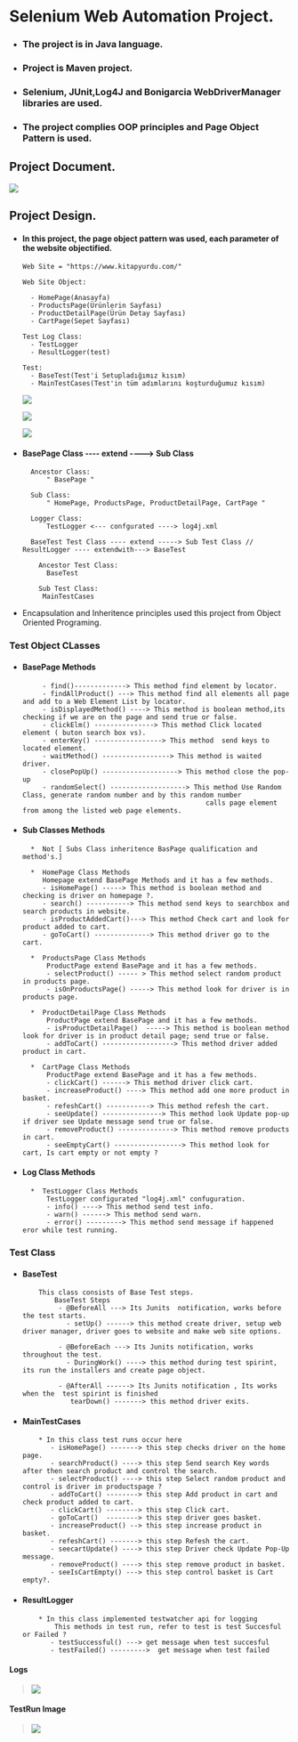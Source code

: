 
# Selenium Web Automation Project.

- ### The project is in Java language.
- ### Project is Maven project.
- ### Selenium, JUnit,Log4J and Bonigarcia WebDriverManager libraries are used.
- ### The project complies OOP principles and Page Object Pattern is used.


## Project Document.

![](image/seleniumproject.png)

## Project Design.

- #### In this project, the page object pattern was used, each parameter of the website objectified.
    
      Web Site = "https://www.kitapyurdu.com/"
    
      Web Site Object:

        - HomePage(Anasayfa)
        - ProductsPage(Ürünlerin Sayfası)
        - ProductDetailPage(Ürün Detay Sayfası)
        - CartPage(Sepet Sayfası)
       
      Test Log Class:
        - TestLogger
        - ResultLogger(test)

      Test:
        - BaseTest(Test'i Setupladığımız kısım)
        - MainTestCases(Test'in tüm adımlarını koşturduğumuz kısım)


  ![](image/testobject.png)

  ![](image/TestAutomationClass.png)    

  ![](image/Otherfiles.png)

- #### BasePage Class ---- extend ----> Sub Class
      
        Ancestor Class:
            " BasePage "
 
        Sub Class:
            " HomePage, ProductsPage, ProductDetailPage, CartPage "
 
        Logger Class:
            TestLogger <--- confgurated ----> log4j.xml

        BaseTest Test Class ---- extend -----> Sub Test Class // ResultLogger ---- extendwith---> BaseTest

          Ancestor Test Class:
            BaseTest

          Sub Test Class:
           MainTestCases


- Encapsulation and Inheritence principles used this project from Object Oriented Programing.

###         Test Object CLasses
    
- ####        BasePage Methods
           - find()-------------> This method find element by locator.
           - findAllProduct() ---> This method find all elements all page and add to a Web Element List by locator.
           - isDisplayedMethod() ----> This method is boolean method,its checking if we are on the page and send true or false.
           - clickElm() ---------------> This method Click located element ( buton search box vs).
           - enterKey() -----------------> This method  send keys to located element.
           - waitMethod() -----------------> This method is waited driver.
           - closePopUp() -------------------> This method close the pop-up
           - randomSelect() -------------------> This method Use Random Class, generate random number and by this random number 
                                                    calls page element from among the listed web page elements.
            
- ####        Sub Classes Methods
        *  Not [ Subs Class inheritence BasPage qualification and method's.]

        *  HomePage Class Methods
           Homepage extend BasePage Methods and it has a few methods.
           - isHomePage() -----> This method is boolean method and checking is driver on homepage ?.
           - search() -----------> This method send keys to searchbox and search products in website.
           - isProductAddedCart()---> This method Check cart and look for product added to cart.
           - goToCart() --------------> This method driver go to the cart.

        *  ProductsPage Class Methods
            ProductPage extend BasePage and it has a few methods.
            - selectProduct() ----- > This method select random product in products page.
            - isOnProductsPage() -----> This method look for driver is in products page.

        *  ProductDetailPage Class Methods
            ProductPage extend BasePage and it has a few methods.
            - isProductDetailPage()  -----> This method is boolean method look for driver is in product detail page; send true or false.
            - addToCart() ------------------> This method driver added product in cart.
          
        *  CartPage Class Methods
            ProductPage extend BasePage and it has a few methods.
            - clickCart() ------> This method driver click cart.
            - increaseProduct() ----> This method add one more product in basket.
            - refeshCart() -----------> This method refesh the cart.
            - seeUpdate() ---------------> This method look Update pop-up if driver see Update message send true or false.
            - removeProduct() --------------> This method remove products in cart.
            - seeEmptyCart() -----------------> This method look for cart, Is cart empty or not empty ? 

- ####        Log Class Methods
        
        *  TestLogger Class Methods
            TestLogger configurated "log4j.xml" confuguration.
            - info() ----> This method send test info.
            - warn() ------> This method send warn.
            - error() ---------> This method send message if happened eror while test running.


###       Test Class 
        
- ####        BaseTest
          This class consists of Base Test steps.
              BaseTest Steps
               - @BeforeAll ---> Its Junits  notification, works before the test starts.
                 - setUp() ------> this method create driver, setup web driver manager, driver goes to website and make web site options.
               
               - @BeforeEach ---> Its Junits notification, works throughout the test.
                 - DuringWork() ----> this method during test spirint, its run the installers and create page object.

               - @AfterAll ------> Its Junits notification , Its works when the  test spirint is finished 
                  tearDown() -------> this method driver exits.

- ####      MainTestCases
          * In this class test runs occur here
             - isHomePage() -------> this step checks driver on the home page.
             - searchProduct() ----> this step Send search Key words after then search product and control the search.
             - selectProduct() ----> this step Select random product and control is driver in productspage ? 
             - addToCart() --------> this step Add product in cart and check product added to cart.
             - clickCart() --------> this step Click cart.
             - goToCart()  --------> this step driver goes basket.
             - increaseProduct() --> this step increase product in basket.
             - refeshCart() -------> this step Refesh the cart.
             - seecartUpdate() ----> this step Driver check Update Pop-Up message.
             - removeProduct() ----> this step remove product in basket.
             - seeIsCartEmpty() ---> this step control basket is Cart empty?.
- ####      ResultLogger
          * In this class implemented testwatcher api for logging
              This methods in test run, refer to test is test Succesful or Failed ?
             - testSuccessful() ---> get message when test succesful
             - testFailed() --------->  get message when test failed 


#### Logs
  
> ![](image/testlog.png)
#### TestRun Image
>![](image/testispassed.png)
